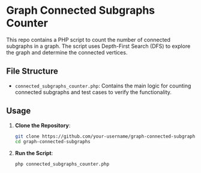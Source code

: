# Graph Connected Subgraphs Counter

This repo contains a PHP script to count the number of connected subgraphs in a graph. The script uses Depth-First Search (DFS) to explore the graph and determine the connected vertices.

## File Structure

- `connected_subgraphs_counter.php`: Contains the main logic for counting connected subgraphs and test cases to verify the functionality.

## Usage

1. **Clone the Repository**:
    ```sh
    git clone https://github.com/your-username/graph-connected-subgraphs.git
    cd graph-connected-subgraphs
    ```

2. **Run the Script**:
    ```sh
    php connected_subgraphs_counter.php
    ```